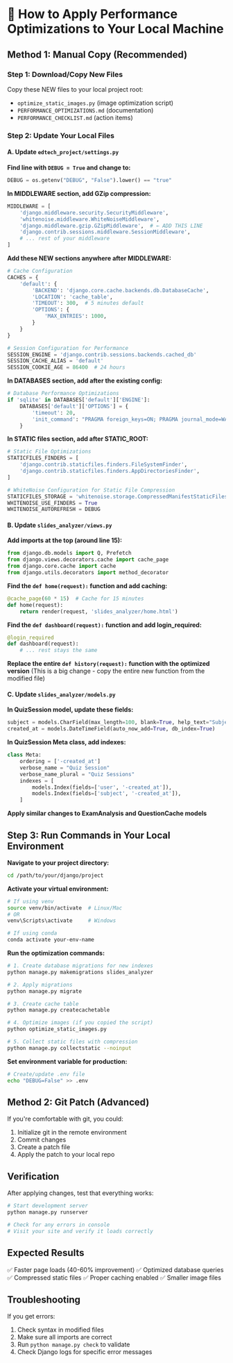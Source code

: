 # 🚀 How to Apply Performance Optimizations to Your Local Machine

## **Method 1: Manual Copy (Recommended)**

### **Step 1: Download/Copy New Files**
Copy these NEW files to your local project root:
- `optimize_static_images.py` (image optimization script)
- `PERFORMANCE_OPTIMIZATIONS.md` (documentation)
- `PERFORMANCE_CHECKLIST.md` (action items)

### **Step 2: Update Your Local Files**

#### **A. Update `edtech_project/settings.py`**

**Find line with `DEBUG = True` and change to:**
```python
DEBUG = os.getenv("DEBUG", "False").lower() == "true"
```

**In MIDDLEWARE section, add GZip compression:**
```python
MIDDLEWARE = [
    'django.middleware.security.SecurityMiddleware',
    'whitenoise.middleware.WhiteNoiseMiddleware',
    'django.middleware.gzip.GZipMiddleware',  # ← ADD THIS LINE
    'django.contrib.sessions.middleware.SessionMiddleware',
    # ... rest of your middleware
]
```

**Add these NEW sections anywhere after MIDDLEWARE:**
```python
# Cache Configuration
CACHES = {
    'default': {
        'BACKEND': 'django.core.cache.backends.db.DatabaseCache',
        'LOCATION': 'cache_table',
        'TIMEOUT': 300,  # 5 minutes default
        'OPTIONS': {
            'MAX_ENTRIES': 1000,
        }
    }
}

# Session Configuration for Performance
SESSION_ENGINE = 'django.contrib.sessions.backends.cached_db'
SESSION_CACHE_ALIAS = 'default'
SESSION_COOKIE_AGE = 86400  # 24 hours
```

**In DATABASES section, add after the existing config:**
```python
# Database Performance Optimizations
if 'sqlite' in DATABASES['default']['ENGINE']:
    DATABASES['default']['OPTIONS'] = {
        'timeout': 20,
        'init_command': "PRAGMA foreign_keys=ON; PRAGMA journal_mode=WAL; PRAGMA synchronous=NORMAL; PRAGMA cache_size=1000; PRAGMA temp_store=MEMORY;",
    }
```

**In STATIC files section, add after STATIC_ROOT:**
```python
# Static File Optimizations
STATICFILES_FINDERS = [
    'django.contrib.staticfiles.finders.FileSystemFinder',
    'django.contrib.staticfiles.finders.AppDirectoriesFinder',
]

# WhiteNoise Configuration for Static File Compression
STATICFILES_STORAGE = 'whitenoise.storage.CompressedManifestStaticFilesStorage'
WHITENOISE_USE_FINDERS = True
WHITENOISE_AUTOREFRESH = DEBUG
```

#### **B. Update `slides_analyzer/views.py`**

**Add imports at the top (around line 15):**
```python
from django.db.models import Q, Prefetch
from django.views.decorators.cache import cache_page
from django.core.cache import cache
from django.utils.decorators import method_decorator
```

**Find the `def home(request):` function and add caching:**
```python
@cache_page(60 * 15)  # Cache for 15 minutes
def home(request):
    return render(request, 'slides_analyzer/home.html')
```

**Find the `def dashboard(request):` function and add login_required:**
```python
@login_required
def dashboard(request):
    # ... rest stays the same
```

**Replace the entire `def history(request):` function with the optimized version**
(This is a big change - copy the entire new function from the modified file)

#### **C. Update `slides_analyzer/models.py`**

**In QuizSession model, update these fields:**
```python
subject = models.CharField(max_length=100, blank=True, help_text="Subject/topic of the quiz", db_index=True)
created_at = models.DateTimeField(auto_now_add=True, db_index=True)
```

**In QuizSession Meta class, add indexes:**
```python
class Meta:
    ordering = ['-created_at']
    verbose_name = "Quiz Session"
    verbose_name_plural = "Quiz Sessions"
    indexes = [
        models.Index(fields=['user', '-created_at']),
        models.Index(fields=['subject', '-created_at']),
    ]
```

**Apply similar changes to ExamAnalysis and QuestionCache models**

## **Step 3: Run Commands in Your Local Environment**

**Navigate to your project directory:**
```bash
cd /path/to/your/django/project
```

**Activate your virtual environment:**
```bash
# If using venv
source venv/bin/activate  # Linux/Mac
# OR
venv\Scripts\activate     # Windows

# If using conda
conda activate your-env-name
```

**Run the optimization commands:**
```bash
# 1. Create database migrations for new indexes
python manage.py makemigrations slides_analyzer

# 2. Apply migrations
python manage.py migrate

# 3. Create cache table
python manage.py createcachetable

# 4. Optimize images (if you copied the script)
python optimize_static_images.py

# 5. Collect static files with compression
python manage.py collectstatic --noinput
```

**Set environment variable for production:**
```bash
# Create/update .env file
echo "DEBUG=False" >> .env
```

## **Method 2: Git Patch (Advanced)**

If you're comfortable with git, you could:
1. Initialize git in the remote environment
2. Commit changes
3. Create a patch file
4. Apply the patch to your local repo

## **Verification**

After applying changes, test that everything works:

```bash
# Start development server
python manage.py runserver

# Check for any errors in console
# Visit your site and verify it loads correctly
```

## **Expected Results**

✅ Faster page loads (40-60% improvement)
✅ Optimized database queries 
✅ Compressed static files
✅ Proper caching enabled
✅ Smaller image files

## **Troubleshooting**

If you get errors:
1. Check syntax in modified files
2. Make sure all imports are correct
3. Run `python manage.py check` to validate
4. Check Django logs for specific error messages

